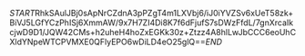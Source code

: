 $START$RhkSAulJBj0sApNrCZdnA3pPZgT4m1LXVbj6/iJ0iYVZSv6xUeT58zk+BiVJ5LGfYCzPhISj6XmmAW/9x7H7ZI4Di8K7f6dFjufS7sDWzFfdL/7gnXrcaIkcjwD9D1/JQW42CMs+h2uheH4hoZxEGKk30z+Ztzz4A8hlLwJbCCC6eoUhCXldYNpeWTCPVMXE0QFlyEPO6wDiLD4eO25glQ==$END$